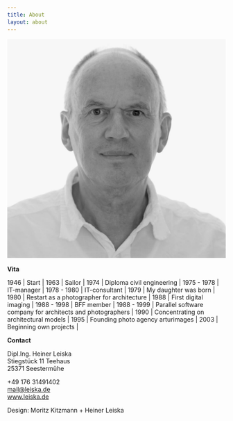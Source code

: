 ```yaml
---
title: About
layout: about
---
```

![Heiner Leiska](/img/uploads/leiska_201109b04b_www.jpg "Heiner Leiska")

**Vita**

1946 | Start |
1963 | Sailor |
1974 | Diploma civil engineering |
1975 - 1978 | IT-manager |
1978 - 1980 | IT-consultant |
1979 | My daughter was born |
1980 | Restart as a photographer for architecture |
1988 | First digital imaging |
1988 - 1998 | BFF member |
1988 - 1999 | Parallel software company for architects and photographers |
1990 | Concentrating on architectural models |
1995 | Founding photo agency arturimages |
2003 | Beginning own projects |

**Contact**

Dipl.Ing. Heiner Leiska\
Stiegstück 11 Teehaus\
25371 Seestermühe  

+49 176 31491402\
[mail@leiska.de](mailto:mail@leiska.de)\
www.leiska.de  

Design: Moritz Kitzmann + Heiner Leiska